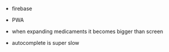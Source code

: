 - firebase
- PWA

- when expanding medicaments it becomes bigger than screen
- autocomplete is super slow